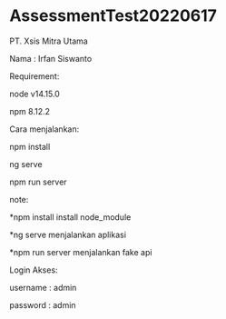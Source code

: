 # AssessmentTest20220617
PT. Xsis Mitra Utama

Nama : Irfan Siswanto

Requirement:

node v14.15.0

npm 8.12.2


Cara menjalankan:

npm install

ng serve

npm run server


note:

*npm install install node_module

*ng serve menjalankan aplikasi

*npm run server menjalankan fake api


Login Akses:

username : admin

password : admin
